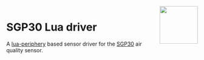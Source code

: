 <img align="right" src="sgp30.jp2" height="100">

# SGP30 Lua driver

A [lua-periphery](https://github.com/vsergeev/lua-periphery) based sensor driver for the [SGP30](https://www.adafruit.com/product/3709) air quality sensor.
